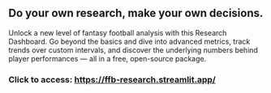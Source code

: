 ## Do your own research, make your own decisions.

Unlock a new level of fantasy football analysis with this Research Dashboard. 
Go beyond the basics and dive into advanced metrics, track trends over custom intervals, and discover the underlying numbers behind player performances — all in a free, open-source package.

### Click to access: https://ffb-research.streamlit.app/